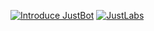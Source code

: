 [![Introduce JustBot](https://i.imgur.com/XU0lcQp.png)](https://canary.discord.com/api/oauth2/authorize?client_id=1204923757638975609&permissions=277062404416&scope=bot%20applications.commands) [![JustLabs](https://i.imgur.com/VueL3Ie.png)]()
